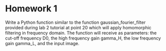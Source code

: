 # Homework 1

Write a Python function similar to the function gaussian_fourier_filter provided during lab 2 tutorial at point 20 which will apply homomorphic 
filtering in frequency domain. The function will receive as parameters: the cut-off frequency D0, the high frequency gain gamma_H, the low frequency gain gamma_L, 
and the input image.
